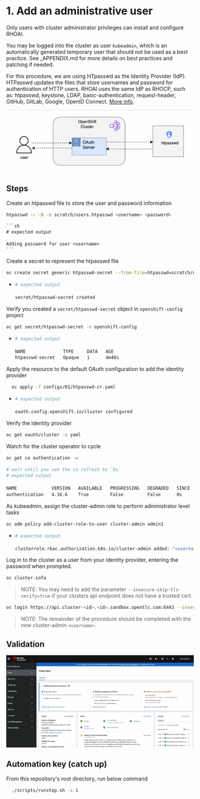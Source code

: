 # 1. Add an administrative user

Only users with cluster administrator privileges can install and configure RHOAI.

You may be logged into the cluster as user `kubeadmin`, which is an automatically generated temporary user that should not be used as a best practice. See \_APPENDIX.md for more details on best practices and patching if needed.

For this procedure, we are using HTpasswd as the Identity Provider (IdP). HTPasswd updates the files that store usernames and password for authentication of HTTP users. RHOAI uses the same IdP as RHOCP, such as: htpasswd, keystone, LDAP, basic-authentication, request-header, GitHub, GitLab, Google, OpenID Connect. [More info](https://docs.redhat.com/en/documentation/openshift_container_platform/4.15/html/authentication_and_authorization/understanding-identity-provider#supported-identity-providers).

![](/assets/user-auth.gif)

## Steps

Create an htpasswd file to store the user and password information

```sh
htpasswd -c -B -b scratch/users.htpasswd <username> <password>
```

    ```sh
    # expected output

    Adding password for user <username>
    ```

Create a secret to represent the htpasswd file

```sh
oc create secret generic htpasswd-secret --from-file=htpasswd=scratch/users.htpasswd -n openshift-config
```

- ```sh
  # expected output

  secret/htpasswd-secret created
  ```

Verify you created a `secret/htpasswd-secret` object in `openshift-config` project

```sh
oc get secret/htpasswd-secret -n openshift-config
```

- ```sh
  # expected output

  NAME              TYPE     DATA   AGE
  htpasswd-secret   Opaque   1      4m46s
  ```

Apply the resource to the default OAuth configuration to add the identity provider

```sh
  oc apply -f configs/01/htpasswd-cr.yaml
```

- ```sh
  # expected output

  oauth.config.openshift.io/cluster configured
  ```

Verify the identity provider

```sh
oc get oauth/cluster -o yaml
```

Watch for the cluster operator to cycle

```sh
oc get co authentication -w
```

```sh
# wait until you see the co refresh to `0s`
# expected output

NAME             VERSION   AVAILABLE   PROGRESSING   DEGRADED   SINCE   MESSAGE
authentication   4.16.6    True        False         False      0s
```

As kubeadmin, assign the cluster-admin role to perform administrator level tasks

```sh
oc adm policy add-cluster-role-to-user cluster-admin admin1
```

- ```sh
  # expected output

  clusterrole.rbac.authorization.k8s.io/cluster-admin added: "<username>"
  ```

Log in to the cluster as a user from your identity provider, entering the password when prompted.

```sh
oc cluster-info
```

> NOTE: You may need to add the parameter `--insecure-skip-tls-verify=true` if your clusters api endpoint does not have a trusted cert.

```sh
oc login https://api.cluster-<id>.<id>.sandbox.opentlc.com:6443 --insecure-skip-tls-verify=true -u <username> -p <password>
```

> NOTE: The remainder of the procedure should be completed with the new cluster-admin `<username>`.

## Validation

![](/assets/01-validation.gif)

## Automation key (catch up)

From this repository's root directory, run below command

```sh
  ./scripts/runstep.sh -s 1
```
